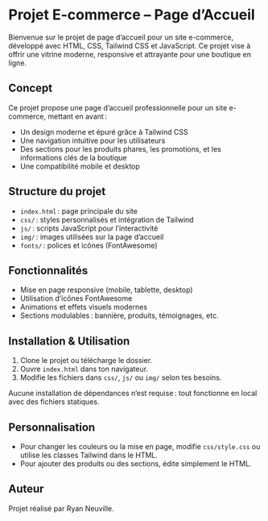 # Projet E-commerce – Page d’Accueil

Bienvenue sur le projet de page d’accueil pour un site e-commerce, développé avec HTML, CSS, Tailwind CSS et JavaScript. Ce projet vise à offrir une vitrine moderne, responsive et attrayante pour une boutique en ligne.

## Concept

Ce projet propose une page d’accueil professionnelle pour un site e-commerce, mettant en avant :
- Un design moderne et épuré grâce à Tailwind CSS
- Une navigation intuitive pour les utilisateurs
- Des sections pour les produits phares, les promotions, et les informations clés de la boutique
- Une compatibilité mobile et desktop

## Structure du projet

- `index.html` : page principale du site
- `css/` : styles personnalisés et intégration de Tailwind
- `js/` : scripts JavaScript pour l’interactivité
- `img/` : images utilisées sur la page d’accueil
- `fonts/` : polices et icônes (FontAwesome)

## Fonctionnalités

- Mise en page responsive (mobile, tablette, desktop)
- Utilisation d’icônes FontAwesome
- Animations et effets visuels modernes
- Sections modulables : bannière, produits, témoignages, etc.

## Installation & Utilisation

1. Clone le projet ou télécharge le dossier.
2. Ouvre `index.html` dans ton navigateur.
3. Modifie les fichiers dans `css/`, `js/` ou `img/` selon tes besoins.

Aucune installation de dépendances n’est requise : tout fonctionne en local avec des fichiers statiques.

## Personnalisation

- Pour changer les couleurs ou la mise en page, modifie `css/style.css` ou utilise les classes Tailwind dans le HTML.
- Pour ajouter des produits ou des sections, édite simplement le HTML.

## Auteur

Projet réalisé par Ryan Neuville.
